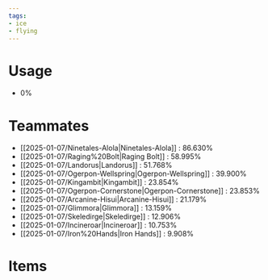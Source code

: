 ```yaml
---
tags:
- ice
- flying
---
```

# Usage
- 0%
# Teammates
- [[2025-01-07/Ninetales-Alola|Ninetales-Alola]] : 86.630%
- [[2025-01-07/Raging%20Bolt|Raging Bolt]] : 58.995%
- [[2025-01-07/Landorus|Landorus]] : 51.768%
- [[2025-01-07/Ogerpon-Wellspring|Ogerpon-Wellspring]] : 39.900%
- [[2025-01-07/Kingambit|Kingambit]] : 23.854%
- [[2025-01-07/Ogerpon-Cornerstone|Ogerpon-Cornerstone]] : 23.853%
- [[2025-01-07/Arcanine-Hisui|Arcanine-Hisui]] : 21.179%
- [[2025-01-07/Glimmora|Glimmora]] : 13.159%
- [[2025-01-07/Skeledirge|Skeledirge]] : 12.906%
- [[2025-01-07/Incineroar|Incineroar]] : 10.753%
- [[2025-01-07/Iron%20Hands|Iron Hands]] : 9.908%
# Items